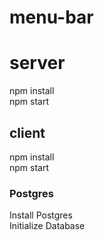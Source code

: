 # menu-bar

# server
npm install  <br />
npm start <br />
## client
npm install <br />
npm start <br />

### Postgres
Install Postgres <br />
Initialize Database <br />


